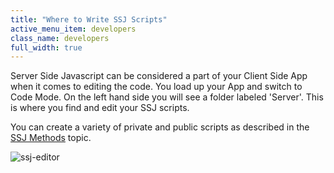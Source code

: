 ```yaml
---
title: "Where to Write SSJ Scripts"
active_menu_item: developers
class_name: developers
full_width: true
---
```



Server Side Javascript can be considered a part of your Client Side App when it comes to editing the code. You load up your App and switch to Code Mode. On the left hand side you will see a folder labeled 'Server'. This is where you find and edit your SSJ scripts.

You can create a variety of private and public scripts as described in the [SSJ Methods](/developers/documentation/scripting-apis/server-side-scripting-overview/ssj-user-defined-methods) topic.

![ssj-editor](/img/docs/ssj-editor.zoom75.png)

